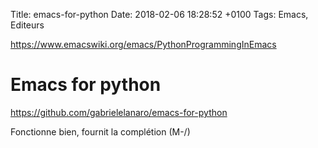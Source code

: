 Title:  emacs-for-python
Date:   2018-02-06 18:28:52 +0100
Tags: Emacs, Editeurs


<https://www.emacswiki.org/emacs/PythonProgrammingInEmacs>

# Emacs for python

<https://github.com/gabrielelanaro/emacs-for-python>

Fonctionne bien, fournit la complétion (M-/)

